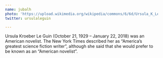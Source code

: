 ```yaml
---
name: jubalh
photo: 'https://upload.wikimedia.org/wikipedia/commons/6/6d/Ursula_K_Le_Guin.JPG'
twitter: ursulaleguin

---
```

Ursula Kroeber Le Guin (October 21, 1929 – January 22, 2018) was an American
novelist. The New York Times described her as “America’s greatest  science fiction writer”, although she said that she would prefer to be known as an “American novelist”.

